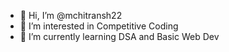 - 👋 Hi, I’m @mchitransh22
- 👀 I’m interested in Competitive Coding
- 🌱 I’m currently learning DSA and Basic Web Dev


<!---
mchitransh22/mchitransh22 is a ✨ special ✨ repository because its `README.md` (this file) appears on your GitHub profile.
You can click the Preview link to take a look at your changes.
--->
